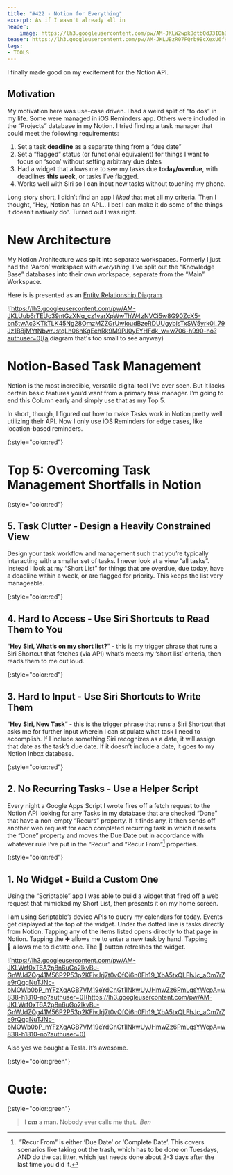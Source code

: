 ```yaml
---
title: "#422 - Notion for Everything"
excerpt: As if I wasn't already all in
header:
    image: https://lh3.googleusercontent.com/pw/AM-JKLW2wpk8dtbQdJ3IOhDzRkiBOKihPRe8bv1KZaFMtTxtOENchlDMgARdao1k_boaZe5rwyjAGUuYE0xWVde6mUi4xwvxGpBB7tUuSYnNVZJ6RoPf6X6sejpWWF392JyLiQUrZLSWsgeQqiY3pomnM1kP2Q=w2732-h1194-no?authuser=0
teaser: https://lh3.googleusercontent.com/pw/AM-JKLUBzR07FQrb9BcXexU6fH_Iizt8EiyMHBjujZjjdQsAbcKdEfZLfCkzv4evE0ku_TR9uDJMLQB9lpKqaSCDS7STRbrDLXO9OUZUz5mBXj_JpgJi-p9_Dt7k20-DETQMR2W05EBXPm1zaTK9Xw7wwRbflg=w250
tags: 
- TOOLS
---
```

I finally made good on my excitement for the Notion API.

## Motivation

My motivation here was use-case driven. I had a weird split of “to dos” in my life. Some were managed in iOS Reminders app. Others were included in the “Projects” database in my Notion. I tried finding a task manager that could meet the following requirements:

1. Set a task **deadline** as a separate thing from a “due date”
2. Set a “flagged” status (or functional equivalent) for things I want to focus on ‘soon’ without setting arbitrary due dates
3. Had a widget that allows me to see my tasks due **today/overdue**, with deadlines **this week**, or tasks I’ve flagged.
4. Works well with Siri so I can input new tasks without touching my phone.

Long story short, I didn’t find an app I *liked* that met all my criteria. Then I thought, “Hey, Notion has an API… I bet I can make it do some of the things it doesn’t natively do”. Turned out I was right.

# New Architecture

My Notion Architecture was split into separate workspaces. Formerly I just had the ‘Aaron’ workspace with *everything*. I’ve split out the “Knowledge Base” databases into their own workspace, separate from the “Main” Workspace.

Here is is presented as an [Entity Relationship Diagram](https://www.notion.so/Entity-Relationship-Models-f44979f1538e4da5b86dc2d38d4ae15f).

![https://lh3.googleusercontent.com/pw/AM-JKLUub6rTEUc39ntGzXNq_cz1varXpWwThW4zNVCi5w8G90ZcX5-bn5twAc3KTkTLK45Ng28OmzMZZGrUwIoudBzeRDUUgybisTxSW5yrk0l_79Jz1B8jMYtNbwrJstqLh06nKgEehRk9M9PJ0yEYHFdk_w=w706-h990-no?authuser=0](a diagram that's too small to see anyway)

# Notion-Based Task Management

Notion is the most incredible, versatile digital tool I’ve ever seen. But it lacks certain basic features you’d want from a primary task manager. I’m going to end this Column early and simply use that as my Top 5.

In short, though, I figured out how to make Tasks work in Notion pretty well utilizing their API. Now I only use iOS Reminders for edge cases, like location-based reminders.

{:style="color:red"}

# Top 5: Overcoming Task Management Shortfalls in Notion

{:style="color:red"}

## 5. Task Clutter - Design a Heavily Constrained View

Design your task workflow and management such that you’re typically interacting with a smaller set of tasks. I never look at a view “all tasks”. Instead I look at my “Short List” for things that are overdue, due today, have a deadline within a week, or are flagged for priority. This keeps the list very manageable.  

{:style="color:red"}

## 4. Hard to Access - Use Siri Shortcuts to Read Them to You

“**Hey Siri, What’s on my short list?**” - this is my trigger phrase that runs a Siri Shortcut that fetches (via API) what’s meets my ‘short list’ criteria, then reads them to me out loud.

{:style="color:red"}

## 3. Hard to Input - Use Siri Shortcuts to Write Them

“**Hey Siri, New Task**” - this is the trigger phrase that runs a Siri Shortcut that asks me for further input wherein I can stipulate what task I need to accomplish. If I include something Siri recognizes as a date, it will assign that date as the task’s due date. If it doesn’t include a date, it goes to my Notion Inbox database.

{:style="color:red"}

## 2. No Recurring Tasks - Use a Helper Script

Every night a Google Apps Script I wrote fires off a fetch request to the Notion API looking for any Tasks in my database that are checked “Done” that have a non-empty “Recurs” property. If it finds any, it then sends off another web request for each completed recurring task in which it resets the “Done” property and moves the Due Date out in accordance with whatever rule I’ve put in the “Recur” and “Recur From”[^1] properties.

{:style="color:red"}

## 1. No Widget - Build a Custom One

Using the “Scriptable” app I was able to build a widget that fired off a web request that mimicked my Short List, then presents it on my home screen. 

I am using Scriptable’s device APIs to query my calendars for today. Events get displayed at the top of the widget. Under the dotted line is tasks directly from Notion. Tapping any of the items listed opens directly to that page in Notion. Tapping the ➕ allows me to enter a new task by hand. Tapping 🙊 allows me to dictate one. The 🔄 button refreshes the widget.

![https://lh3.googleusercontent.com/pw/AM-JKLWrf0xT6A2p8n6uGo2lkvBu-GnWJdZQg41M56P2P53p2KFivJrj7t0vQfQi6n0Fh19_XbA5txQLFhJc_aCm7rZe9rQqgNuTJNc-bMOWb0bP_nYFzXqAGB7VM19eYdCnGt1lNkwUyJHmwZz6PmLqsYWcpA=w838-h1810-no?authuser=0](https://lh3.googleusercontent.com/pw/AM-JKLWrf0xT6A2p8n6uGo2lkvBu-GnWJdZQg41M56P2P53p2KFivJrj7t0vQfQi6n0Fh19_XbA5txQLFhJc_aCm7rZe9rQqgNuTJNc-bMOWb0bP_nYFzXqAGB7VM19eYdCnGt1lNkwUyJHmwZz6PmLqsYWcpA=w838-h1810-no?authuser=0)

Also yes we bought a Tesla. It’s awesome.

{:style="color:green"}

# **Quote:**

{:style="color:green"}

> I ***am*** a man. Nobody ever calls me that. 
<cite>Ben</cite>
> 

[^1]: ”Recur From” is either ‘Due Date’ or ‘Complete Date’. This covers scenarios like taking out the trash, which has to be done on Tuesdays, AND do the cat litter, which just needs done about 2-3 days after the last time you did it.